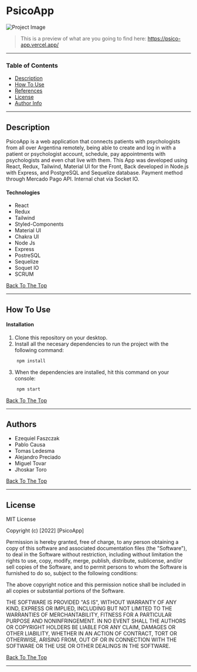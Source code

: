 # PsicoApp

![Project Image](https://i.gyazo.com/21cd938d7cce5eebd1431a51635e47e7.png)

> This is a preview of what are you going to find here: https://psico-app.vercel.app/

---

### Table of Contents

- [Description](#description)
- [How To Use](#how-to-use)
- [References](#references)
- [License](#license)
- [Author Info](#author-info)

---

## Description

PsicoApp is a web application that connects patients with psychologists from all over Argentina remotely, being able to create and log in with a patient or psychologist account, schedule, pay appointments with psychologists and even chat live with them.
This App was developed using React, Redux, Tailwind, Material UI for the Front, Back developed in Node.js with Express, and PostgreSQL and Sequelize database. Payment method through Mercado Pago API. Internal chat via Socket IO.


#### Technologies

- React
- Redux
- Tailwind
- Styled-Components
- Material UI
- Chakra UI
- Node Js
- Express
- PostreSQL
- Sequelize
- Soquet IO
- SCRUM

[Back To The Top](#PsicoApp)

---

## How To Use

#### Installation

1. Clone this repository on your desktop. 
2. Install all the necesary dependencies to run the project with the following command:  
```html
    npm install
```
3. When the dependencies are installed, hit this command on your console:

```html
    npm start
```
[Back To The Top](#PsicoApp)

---

## Authors
- Ezequiel Faszczak
- Pablo Causa
- Tomas Ledesma
- Alejandro Preciado
- Miguel Tovar
- Jhoskar Toro

[Back To The Top](#PsicoApp)

---

## License

MIT License

Copyright (c) [2022] [PsicoApp]

Permission is hereby granted, free of charge, to any person obtaining a copy
of this software and associated documentation files (the "Software"), to deal
in the Software without restriction, including without limitation the rights
to use, copy, modify, merge, publish, distribute, sublicense, and/or sell
copies of the Software, and to permit persons to whom the Software is
furnished to do so, subject to the following conditions:

The above copyright notice and this permission notice shall be included in all
copies or substantial portions of the Software.

THE SOFTWARE IS PROVIDED "AS IS", WITHOUT WARRANTY OF ANY KIND, EXPRESS OR
IMPLIED, INCLUDING BUT NOT LIMITED TO THE WARRANTIES OF MERCHANTABILITY,
FITNESS FOR A PARTICULAR PURPOSE AND NONINFRINGEMENT. IN NO EVENT SHALL THE
AUTHORS OR COPYRIGHT HOLDERS BE LIABLE FOR ANY CLAIM, DAMAGES OR OTHER
LIABILITY, WHETHER IN AN ACTION OF CONTRACT, TORT OR OTHERWISE, ARISING FROM,
OUT OF OR IN CONNECTION WITH THE SOFTWARE OR THE USE OR OTHER DEALINGS IN THE
SOFTWARE.

[Back To The Top](#PsicoApp)

---
